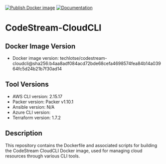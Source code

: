 [![Publish Docker image](https://github.com/techlotse/codestream-cloudcli/actions/workflows/container-build.yml/badge.svg)](https://github.com/techlotse/codestream-cloudcli/actions/workflows/container-build.yml)   [![Documentation](https://github.com/techlotse/codestream-cloudcli/actions/workflows/update-docs.yml/badge.svg)](https://github.com/techlotse/codestream-cloudcli/actions/workflows/update-docs.yml)  
# CodeStream-CloudCLI
## Docker Image Version

- Docker image version: techlotse/codestream-cloudcli@sha256:b4aa8adf084acd72bde68cefa4698574fea84b14a03964fc5d24b21b7f30ad14

## Tool Versions

- AWS CLI version: 2.15.17
- Packer version: Packer v1.10.1
- Ansible version: N/A
- Azure CLI version: 
- Terraform version: 1.7.2

## Description

This repository contains the Dockerfile and associated scripts for building the CodeStream CloudCLI Docker image, used for managing cloud resources through various CLI tools.